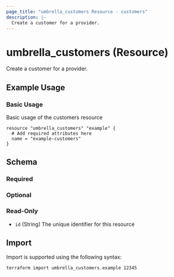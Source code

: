 ```yaml
---
page_title: "umbrella_customers Resource - customers"
description: |-
  Create a customer for a provider.
---
```


# umbrella_customers (Resource)

Create a customer for a provider.

## Example Usage


### Basic Usage

Basic usage of the customers resource

```hcl
resource "umbrella_customers" "example" {
  # Add required attributes here
  name = "example-customers"
}
```



## Schema

### Required



### Optional



### Read-Only

- `id` (String) The unique identifier for this resource



## Import

Import is supported using the following syntax:

```shell
terraform import umbrella_customers.example 12345
```

